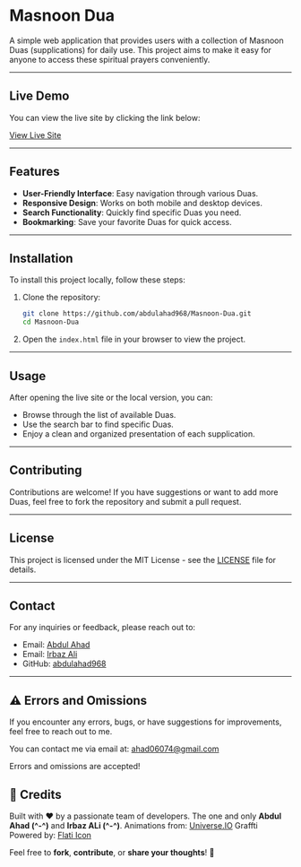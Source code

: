 # Masnoon Dua  

A simple web application that provides users with a collection of Masnoon Duas (supplications) for daily use. This project aims to make it easy for anyone to access these spiritual prayers conveniently.  

---  

## Live Demo  

You can view the live site by clicking the link below:  

[View Live Site](https://abdulahad968.github.io/Masnoon-Dua/)  

---  

## Features  

- **User-Friendly Interface**: Easy navigation through various Duas.  
- **Responsive Design**: Works on both mobile and desktop devices.  
- **Search Functionality**: Quickly find specific Duas you need.  
- **Bookmarking**: Save your favorite Duas for quick access.  

---  

## Installation  

To install this project locally, follow these steps:  

1. Clone the repository:  
    ```bash  
    git clone https://github.com/abdulahad968/Masnoon-Dua.git  
    cd Masnoon-Dua  
    ```  

2. Open the `index.html` file in your browser to view the project.  

---  

## Usage  

After opening the live site or the local version, you can:  

- Browse through the list of available Duas.  
- Use the search bar to find specific Duas.  
- Enjoy a clean and organized presentation of each supplication.  

---  

## Contributing  

Contributions are welcome! If you have suggestions or want to add more Duas, feel free to fork the repository and submit a pull request.  

---  

## License  

This project is licensed under the MIT License - see the [LICENSE](LICENSE) file for details.  

---  

## Contact  

For any inquiries or feedback, please reach out to:  

- Email: [Abdul Ahad](mailto:ahad06074@gmail.com)
- Email: [Irbaz Ali](mailto:i232075@isb.nu.edu.pk)
- GitHub: [abdulahad968](https://github.com/abdulahad968)

---

## ⚠️ Errors and Omissions

If you encounter any errors, bugs, or have suggestions for improvements, feel free to reach out to me.

You can contact me via email at: [ahad06074@gmail.com](mailto:ahad06074@gmail.com)

Errors and omissions are accepted!

## 🤖 Credits

Built with ❤️ by a passionate team of developers.
The one and only **Abdul Ahad (^-^)** and **Irbaz ALi (^-^)**.
Animations from: [Universe.IO](https://uiverse.io/)
Graffti Powered by: [Flati Icon](https://www.flaticon.com/)

Feel free to **fork**, **contribute**, or **share your thoughts**! 🌟
